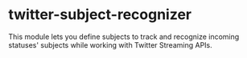 twitter-subject-recognizer
==========================

This module lets you define subjects to track and recognize incoming statuses' subjects while working with Twitter Streaming APIs.
